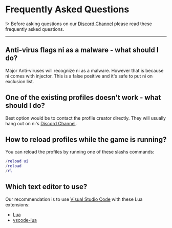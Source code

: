 # Frequently Asked Questions

!> Before asking questions on our [Discord Channel](https://discord.gg/xBFKJc6QRr) please read these frequently asked questions.

---

## Anti-virus flags ni as a malware - what should I do?

Major Anti-viruses will recognize ni as a malware. However that is because ni comes with injector. This is a false positive and it's safe to put ni on exclusion list.

## One of the existing profiles doesn't work - what should I do?

Best option would be to contact the profile creator directly. They will usually hang out on ni's [Discord Channel](https://discord.gg/xBFKJc6QRr).

## How to reload profiles while the game is running?

You can reload the profiles by running one of these slashs commands:

```lua
/reload ui
/reload
/rl
```

## Which text editor to use?

Our recommendation is to use [Visual Studio Code](https://code.visualstudio.com/) with these Lua extensions:

- [Lua](https://marketplace.visualstudio.com/items?itemName=sumneko.lua)
- [vscode-lua](https://marketplace.visualstudio.com/items?itemName=trixnz.vscode-lua)
